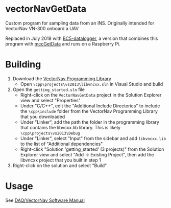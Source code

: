 # vectorNavGetData
Custom program for sampling data from an INS. Originally intended for VectorNav VN-300 onboard a UAV

Replaced in July 2018 with [BC5-datalogger](https://github.com/ukyuav/BC5-datalogger/), a version that combines this program with [mccGetData](https://github.com/ukyuav/mccGetData) and runs on a Raspberry Pi.

# Building

1. Download the [VectorNav Programming Library](https://www.vectornav.com/docs/default-source/downloads/programming-library/vnproglib-1-1-4.zip?sfvrsn=fe678835_20)
     - Open `\cpp\projects\vs2013\libvncxx.sln` in Visual Studio and build
2. Open the `getting_started.sln` file
     - Right-click on the `VectorNavGetData` project in the Solution Explorer view and select "Properties"
     - Under "C/C++", edit the "Additional Include Directories" to include the `\cpp\include` folder from the VectorNav Programming Library that you downloaded
     - Under "Linker", add the path the folder in the programming library that contains the libvcxx.lib library. This is likely `\cpp\projects\vs2013\Debug`
     - Under "Linker", select "Input" from the sidebar and add `libvncxx.lib` to the list of "Additional dependencies"
     - Right-click "Solution 'getting_started' (3 projects)" from the Solution Explorer view and select "Add -> Existing Project", then add the libvncxx project that you built in step 1
3. Right-click on the solution and select "Build"
  
# Usage
See [DAQ/VectorNav Software Manual](https://docs.google.com/document/d/1w9wU2Ji-shShgHVuYUbm-j-41Ev9MD6pKY9pG9r2kaM/edit?usp=sharing)
